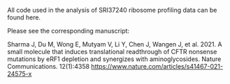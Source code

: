 All code used in the analysis of SRI37240 ribosome profiling data can be found here.

Please see the corresponding manuscript: 

Sharma J, Du M, Wong E, Mutyam V, Li Y, Chen J, Wangen J, et al. 2021. A small molecule that induces translational readthrough of CFTR nonsense mutations by eRF1 depletion and synergizes with aminoglycosides. Nature Communications. 12(1):4358
https://www.nature.com/articles/s41467-021-24575-x

